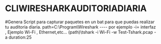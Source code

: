 # CLIWIRESHARKAUDITORIADIARIA
#Genera Script para capturar paquetes en un bat para que puedas realizar tu auditoria diaria.
path=C:\Program\Wireshark ----     por ejemplo
-i= interfaz , Ejemplo  Wi-Fi , Ethernet,etc...
(path)\tshark -i Wi-Fi -w Test-Tshark.pcap -a duration:25




